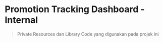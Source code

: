 # Promotion Tracking Dashboard - Internal

> Private Resources dan Library Code yang digunakan pada projek ini